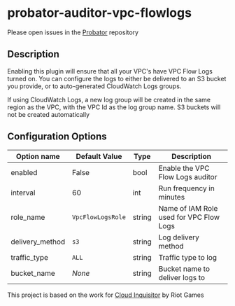 # probator-auditor-vpc-flowlogs

Please open issues in the [Probator](https://gitlab.com/probator/probator/issues/new?labels=auditor-vpc-flow-logs) repository

## Description

Enabling this plugin will ensure that all your VPC's have VPC Flow Logs turned on. You can configure the logs to either be delivered to an
S3 bucket you provide, or to auto-generated CloudWatch Logs groups.

If using CloudWatch Logs, a new log group will be created in the same region as the VPC, with the VPC Id as the log group name. S3 buckets
will not be created automatically

## Configuration Options

| Option name       | Default Value     | Type      | Description                               |
|-------------------|-------------------|-----------|-------------------------------------------|
| enabled           | False             | bool      | Enable the VPC Flow Logs auditor          |
| interval          | 60                | int       | Run frequency in minutes                  |
| role\_name        | `VpcFlowLogsRole` | string    | Name of IAM Role used for VPC Flow Logs   |
| delivery\_method  | `s3`              | string    | Log delivery method                       |
| traffic\_type     | `ALL`             | string    | Traffic type to log                       |
| bucket\_name      | *None*            | string    | Bucket name to deliver logs to            |

This project is based on the work for [Cloud Inquisitor](https://github.com/RiotGames/cloud-inquisitor) by Riot Games
